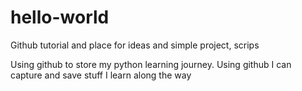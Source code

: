 # hello-world
Github tutorial and place for ideas and simple project, scrips

Using github to store my python learning journey. Using github I can capture and save stuff I learn along the way
